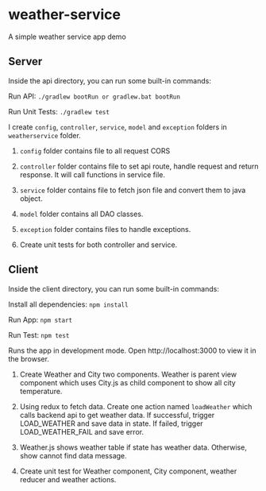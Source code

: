 # weather-service
A simple weather service app demo

## Server
Inside the api directory, you can run some built-in commands:

Run API: `./gradlew bootRun or gradlew.bat bootRun`

Run Unit Tests: `./gradlew test`

I create `config`, `controller`, `service`, `model` and `exception` folders in `weatherservice` folder.

1. `config` folder contains file to all request CORS

2. `controller` folder contains file to set api route, handle request and return response. It will call functions in service file.

3. `service` folder contains file to fetch json file and convert them to java object.

4. `model` folder contains all DAO classes.

5. `exception` folder contains files to handle exceptions.

6. Create unit tests for both controller and service.

## Client
Inside the client directory, you can run some built-in commands:

Install all dependencies: `npm install`

Run App: `npm start`

Run Test: `npm test`

Runs the app in development mode. Open http://localhost:3000 to view it in the browser.

1. Create Weather and City two components. Weather is parent view component which uses
City.js as child component to show all city temperature.

2. Using redux to fetch data. Create one action named `loadWeather` which calls backend api to get weather data.
If successful, trigger LOAD_WEATHER and save data in state. If failed, trigger LOAD_WEATHER_FAIL and save error.

3. Weather.js shows weather table if state has weather data. Otherwise, show cannot find data message.

4. Create unit test for Weather component, City component, weather reducer and weather actions.
